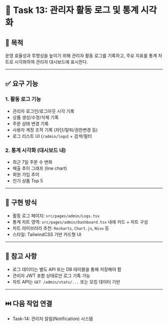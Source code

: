 
# 🧾 Task 13: 관리자 활동 로그 및 통계 시각화

## 📌 목적
운영 효율성과 투명성을 높이기 위해 관리자 활동 로그를 기록하고, 주요 지표를 통계 차트로 시각화하여 관리자 대시보드에 표시한다.

---

## ✅ 요구 기능

### 1. 활동 로그 기능
- 관리자 로그인/로그아웃 시각 기록
- 상품 생성/수정/삭제 기록
- 주문 상태 변경 기록
- 사용자 계정 조작 기록 (차단/탈퇴/권한변경 등)
- 로그 리스트 UI (`/admin/logs`) + 검색/필터

### 2. 통계 시각화 (대시보드 내)
- 최근 7일 주문 수 변화
- 매출 추이 그래프 (line chart)
- 회원 가입 추이
- 인기 상품 Top 5

---

## 🧱 구현 방식

- 활동 로그 페이지: `src/pages/admin/Logs.tsx`
- 통계 차트 영역: `src/pages/admin/Dashboard.tsx` 내에 카드 + 차트 구성
- 차트 라이브러리 추천: `Recharts`, `Chart.js`, `Nivo` 등
- 스타일: TailwindCSS 기반 카드형 UI

---

## 🔐 참고 사항

- 로그 데이터는 별도 API 또는 DB 테이블을 통해 저장해야 함
- 관리자 JWT 포함 상태로만 로그 기록 가능
- 차트 API는 `GET /admin/stats/...` 또는 모킹 데이터 기반

---

## ⏭️ 다음 작업 연결

- Task-14: 관리자 알림(Notification) 시스템
